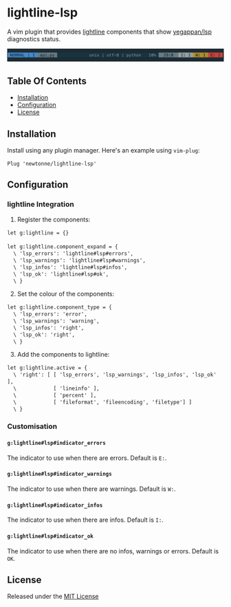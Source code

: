 # lightline-lsp

A vim plugin that provides [lightline](https://github.com/itchyny/lightline.vim) components that show [yegappan/lsp](https://github.com/yegappan/lsp) diagnostics status.

![screenshot](./screenshot.png)

## Table Of Contents

- [Installation](#installation)
- [Configuration](#configuration)
- [License](#license)

## Installation

Install using any plugin manager. Here's an example using `vim-plug`:

```viml
Plug 'newtonne/lightline-lsp'
```

## Configuration

### lightline Integration

1. Register the components:

```viml
let g:lightline = {}

let g:lightline.component_expand = {
  \ 'lsp_errors': 'lightline#lsp#errors',
  \ 'lsp_warnings': 'lightline#lsp#warnings',
  \ 'lsp_infos': 'lightline#lsp#infos',
  \ 'lsp_ok': 'lightline#lsp#ok',
  \ }
```

2. Set the colour of the components:

```viml
let g:lightline.component_type = {
  \ 'lsp_errors': 'error',
  \ 'lsp_warnings': 'warning',
  \ 'lsp_infos': 'right',
  \ 'lsp_ok': 'right',
  \ }
```

3. Add the components to lightline:

```viml
let g:lightline.active = {
  \ 'right': [ [ 'lsp_errors', 'lsp_warnings', 'lsp_infos', 'lsp_ok' ],
  \            [ 'lineinfo' ],
  \            [ 'percent' ],
  \            [ 'fileformat', 'fileencoding', 'filetype'] ]
  \ }
```

### Customisation

#### `g:lightline#lsp#indicator_errors`

The indicator to use when there are errors. Default is `E:`.

#### `g:lightline#lsp#indicator_warnings`

The indicator to use when there are warnings. Default is `W:`.

#### `g:lightline#lsp#indicator_infos`

The indicator to use when there are infos. Default is `I:`.

#### `g:lightline#lsp#indicator_ok`

The indicator to use when there are no infos, warnings or errors. Default is `OK`.

## License

Released under the [MIT License](LICENSE)
